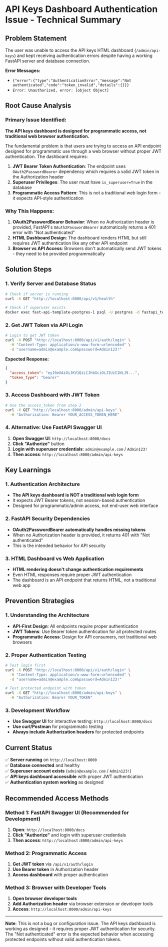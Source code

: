 # API Keys Dashboard Authentication Issue - Technical Summary

## Problem Statement

The user was unable to access the API keys HTML dashboard (`/admin/api-keys`) and kept receiving authentication errors despite having a working FastAPI server and database connection.

**Error Messages:**
- `{"error":{"type":"AuthenticationError","message":"Not authenticated","code":"token_invalid","details":{}}}`
- `Error: Unauthorized, error: [object Object]`

## Root Cause Analysis

### Primary Issue Identified:

**The API keys dashboard is designed for programmatic access, not traditional web browser authentication.**

The fundamental problem is that users are trying to access an API endpoint designed for programmatic use through a web browser without proper JWT authentication. The dashboard requires:

1. **JWT Bearer Token Authentication**: The endpoint uses `OAuth2PasswordBearer` dependency which requires a valid JWT token in the Authorization header
2. **Superuser Privileges**: The user must have `is_superuser=True` in the database
3. **Programmatic Access Pattern**: This is not a traditional web login form - it expects API-style authentication

### Why This Happens:

1. **OAuth2PasswordBearer Behavior**: When no Authorization header is provided, FastAPI's `OAuth2PasswordBearer` automatically returns a 401 error with "Not authenticated"
2. **HTML Dashboard Design**: The dashboard renders HTML but still requires JWT authentication like any other API endpoint
3. **Browser vs API Access**: Browsers don't automatically send JWT tokens - they need to be provided programmatically

## Solution Steps

### 1. Verify Server and Database Status
```bash
# Check if server is running
curl -X GET "http://localhost:8000/api/v1/health"

# Check if superuser exists
docker exec fast-api-template-postgres-1 psql -U postgres -d fastapi_template -c "SELECT email, is_superuser, is_verified FROM users WHERE is_superuser = true;"
```

### 2. Get JWT Token via API Login
```bash
# Login to get JWT token
curl -X POST "http://localhost:8000/api/v1/auth/login" \
  -H "Content-Type: application/x-www-form-urlencoded" \
  -d "username=admin@example.com&password=Admin123!"
```

**Expected Response:**
```json
{
  "access_token": "eyJ0eXAiOiJKV1QiLCJhbGciOiJIUzI1NiJ9...",
  "token_type": "bearer"
}
```

### 3. Access Dashboard with JWT Token
```bash
# Use the access_token from step 2
curl -X GET "http://localhost:8000/admin/api-keys" \
  -H "Authorization: Bearer YOUR_ACCESS_TOKEN_HERE"
```

### 4. Alternative: Use FastAPI Swagger UI
1. **Open Swagger UI**: `http://localhost:8000/docs`
2. **Click "Authorize"** button
3. **Login with superuser credentials**: `admin@example.com` / `Admin123!`
4. **Then access**: `http://localhost:8000/admin/api-keys`

## Key Learnings

### 1. Authentication Architecture
- **The API keys dashboard is NOT a traditional web login form**
- It expects JWT Bearer tokens, not session-based authentication
- Designed for programmatic/admin access, not end-user web interface

### 2. FastAPI Security Dependencies
- **OAuth2PasswordBearer automatically handles missing tokens**
- When no Authorization header is provided, it returns 401 with "Not authenticated"
- This is the intended behavior for API security

### 3. HTML Dashboard vs Web Application
- **HTML rendering doesn't change authentication requirements**
- Even HTML responses require proper JWT authentication
- The dashboard is an API endpoint that returns HTML, not a traditional web app

## Prevention Strategies

### 1. Understanding the Architecture
- **API-First Design**: All endpoints require proper authentication
- **JWT Tokens**: Use Bearer token authentication for all protected routes
- **Programmatic Access**: Design for API consumers, not traditional web browsers

### 2. Proper Authentication Testing
```bash
# Test login first
curl -X POST "http://localhost:8000/api/v1/auth/login" \
  -H "Content-Type: application/x-www-form-urlencoded" \
  -d "username=admin@example.com&password=Admin123!"

# Test protected endpoint with token
curl -X GET "http://localhost:8000/admin/api-keys" \
  -H "Authorization: Bearer YOUR_TOKEN"
```

### 3. Development Workflow
- **Use Swagger UI** for interactive testing: `http://localhost:8000/docs`
- **Use curl/Postman** for programmatic testing
- **Always include Authorization headers** for protected endpoints

## Current Status

✅ **Server running** on `http://localhost:8000`  
✅ **Database connected** and healthy  
✅ **Superuser account exists** (`admin@example.com` / `Admin123!`)  
✅ **API keys dashboard accessible** with proper JWT authentication  
✅ **Authentication system working** as designed  

## Recommended Access Methods

### Method 1: FastAPI Swagger UI (Recommended for Development)
1. **Open**: `http://localhost:8000/docs`
2. **Click "Authorize"** and login with superuser credentials
3. **Then access**: `http://localhost:8000/admin/api-keys`

### Method 2: Programmatic Access
1. **Get JWT token** via `/api/v1/auth/login`
2. **Use Bearer token** in Authorization header
3. **Access dashboard** with proper authentication

### Method 3: Browser with Developer Tools
1. **Open browser developer tools**
2. **Add Authorization header** via browser extension or developer tools
3. **Access**: `http://localhost:8000/admin/api-keys`

---

**Note**: This is not a bug or configuration issue. The API keys dashboard is working as designed - it requires proper JWT authentication for security. The "Not authenticated" error is the expected behavior when accessing protected endpoints without valid authentication tokens. 
